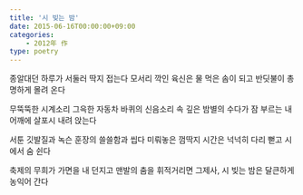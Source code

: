 ```yaml
---
title: '시 빚는 밤'
date: 2015-06-16T00:00:00+09:00
categories: 
    - 2012年 作
type: poetry
---
```


종알대던 하루가
서둘러 딱지 접는다
모서리 깍인 육신은 물 먹은 솜이 되고
반딧불이 총명하게 몰려 온다

무뚝뚝한 시계소리
그윽한 자동차 바퀴의 신음소리
속 깊은 밤별의 수다가
잠 부르는 내 어깨에
살포시 내려 앉는다

서툰 깃발질과
녹슨 훈장의 쓸쓸함과
씹다 미뤄놓은 껌딱지 시간은
넉넉히 다리 뻗고 시에서 숨 쉰다

축제의 무희가 가면을 내 던지고
맨발의 춤을 휘적거리면
그제사,
시 빚는 밤은
달큰하게 농익어 간다